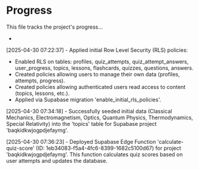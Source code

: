 # Progress

This file tracks the project's progress...

*
[2025-04-30 07:22:37] - Applied initial Row Level Security (RLS) policies:
- Enabled RLS on tables: profiles, quiz_attempts, quiz_attempt_answers, user_progress, topics, lessons, flashcards, quizzes, questions, answers.
- Created policies allowing users to manage their own data (profiles, attempts, progress).
- Created policies allowing authenticated users read access to content (topics, lessons, etc.).
- Applied via Supabase migration 'enable_initial_rls_policies'.

[2025-04-30 07:34:18] - Successfully seeded initial data (Classical Mechanics, Electromagnetism, Optics, Quantum Physics, Thermodynamics, Special Relativity) into the 'topics' table for Supabase project 'baqkidkwjogpdjefaymg'.

[2025-04-30 07:36:23] - Deployed Supabase Edge Function 'calculate-quiz-score' (ID: 1eb34083-f5a4-4fc6-8399-1682c5100d67) for project 'baqkidkwjogpdjefaymg'. This function calculates quiz scores based on user attempts and updates the database.
